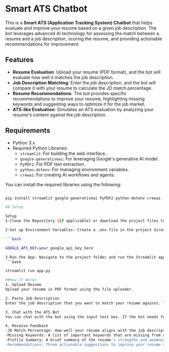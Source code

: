 # Smart ATS Chatbot

This is a **Smart ATS (Application Tracking System) Chatbot** that helps evaluate and improve your resume based on a given job description. The bot leverages advanced AI technology for assessing the match between a resume and a job description, scoring the resume, and providing actionable recommendations for improvement.

## Features

- **Resume Evaluation**: Upload your resume (PDF format), and the bot will evaluate how well it matches the job description.
- **Job Description Matching**: Enter the job description, and the bot will compare it with your resume to calculate the JD match percentage.
- **Resume Recommendations**: The bot provides specific recommendations to improve your resume, highlighting missing keywords and suggesting ways to optimize it for the job market.
- **ATS-like Evaluation**: Simulates an ATS evaluation by analyzing your resume's content against the job description.

## Requirements

- Python 3.x
- Required Python Libraries:
  - `streamlit`: For building the web interface.
  - `google-generativeai`: For leveraging Google's generative AI model.
  - `PyPDF2`: For PDF text extraction.
  - `python-dotenv`: For managing environment variables.
  - `crewai`: For creating AI workflows and agents.

You can install the required libraries using the following:

```bash

pip install streamlit google-generativeai PyPDF2 python-dotenv crewai

## Setup

Setup
1-Clone the Repository (if applicable) or download the project files to your local machine.

2-Set up Environment Variables: Create a .env file in the project directory to store your Google API key.

```bash

GOOGLE_API_KEY=your_google_api_key_here

3-Run the App: Navigate to the project folder and run the Streamlit app using the following command:
```bash

streamlit run app.py

##How It Works
1. Upload Resume
Upload your resume in PDF format using the file uploader.

2. Paste Job Description
Enter the job description that you want to match your resume against. The job description will be compared to the content of your uploaded resume.

3. Chat with the ATS Bot
You can chat with the bot using the input text box. If the bot needs further information (like the job description or resume), it will ask you to provide it.

4. Receive Feedback
-JD Match Percentage: How well your resume aligns with the job description.
-Missing Keywords: A list of important keywords that are missing from your resume.
-Profile Summary: A brief summary of the resume's strengths and weaknesses.
-Recommendations: Three actionable suggestions to improve your resume and increase its chances of being shortlisted.





